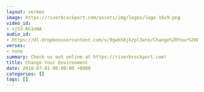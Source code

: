 ```yaml
---
layout: sermon
image: https://riverbrockport.com/assets/img/logos/logo-16x9.png
video_id:
- vjS3-RG1nNA
audio_id:
- https://dl.dropboxusercontent.com/s/9gwkh8jkzpl3ate/Change%20Your%20Environment.mp3?dl=0
verses:
- none
summary: Check us out online at https://riverbrockport.com!
title: Change Your Environment
date: 2018-07-01 00:00:00 +0000
categories: []
tags: []
---
```

